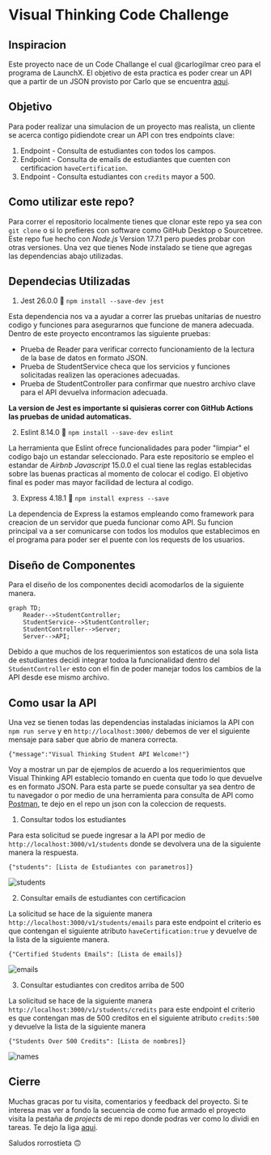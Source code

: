 # Visual Thinking Code Challenge

## Inspiracion

Este proyecto nace de un Code Challange el cual @carlogilmar creo para el programa de LaunchX. El objetivo de esta practica es poder crear un API que a partir de un JSON provisto por Carlo que se encuentra [aqui](https://gist.github.com/carlogilmar/1f5164637fb77aecef3b9e6b9e2a9b63).

## Objetivo

Para poder realizar una simulacion de un proyecto mas realista, un cliente se acerca contigo pidiendote crear un API con tres endpoints clave:

1. Endpoint - Consulta de estudiantes con todos los campos.
2. Endpoint - Consulta de emails de estudiantes que cuenten con certificacion `haveCertification`.
3. Endpoint - Consulta estudiantes con `credits` mayor a 500.

## Como utilizar este repo?

Para correr el repositorio localmente tienes que clonar este repo ya sea con `git clone` o si lo prefieres con software como GitHub Desktop o Sourcetree. Este repo fue hecho con *Node.js* Version 17.7.1 pero puedes probar con otras versiones. Una vez que tienes Node instalado se tiene que agregas las dependencias abajo utilizadas.

## Dependecias Utilizadas

1. Jest 26.0.0 🧪 `npm install --save-dev jest `

Esta dependencia nos va a ayudar a correr las pruebas unitarias de nuestro codigo y funciones para asegurarnos que funcione de manera adecuada. Dentro de este proyecto encontramos las siguiente pruebas:

  - Prueba de Reader para verificar correcto funcionamiento de la lectura de la base de datos en formato JSON.
  - Prueba de StudentService checa que los servicios y funciones solicitadas realizen las operaciones adecuadas.
  - Prueba de StudentController para confirmar que nuestro archivo clave para el API devuelva informacion adecuada.

**La version de Jest es importante si quisieras correr con GitHub Actions las pruebas de unidad automaticas.**

2. Eslint 8.14.0 🧹 `npm install --save-dev eslint`

La herramienta que Eslint ofrece funcionalidades para poder "limpiar" el codigo bajo un estandar seleccionado. Para este repositorio se empleo el estandar de *Airbnb Javascript* 15.0.0 el cual tiene las reglas establecidas sobre las buenas practicas al momento de colocar el codigo. El objetivo final es poder mas mayor facilidad de lectura al codigo.

3. Express 4.18.1 📨 `npm install express --save`

La dependencia de Express la estamos empleando como framework para creacion de un servidor que pueda funcionar como API. Su funcion principal va a ser comunicarse con todos los modulos que establecimos en el programa para poder ser el puente con los requests de los usuarios.

## Diseño de Componentes

Para el diseño de los componentes decidi acomodarlos de la siguiente manera.

```mermaid
graph TD;
    Reader-->StudentController;
    StudentService-->StudentController;
    StudentController-->Server;
    Server-->API;
```
Debido a que muchos de los requerimientos son estaticos de una sola lista de estudiantes decidi integrar todoa la funcionalidad dentro del `StudentController` esto con el fin de poder manejar todos los cambios de la API desde ese mismo archivo.

## Como usar la API

Una vez se tienen todas las dependencias instaladas iniciamos la API con `npm run serve` y en `http://localhost:3000/` debemos de ver el siguiente mensaje para saber que abrio de manera correcta.

`{"message":"Visual Thinking Student API Welcome!"}`

Voy a mostrar un par de ejemplos de acuerdo a los requerimientos que Visual Thinking API establecio tomando en cuenta que todo lo que devuelve es en formato JSON. Para esta parte se puede consultar ya sea dentro de tu navegador o por medio de una herramienta para consulta de API como [Postman](https://www.postman.com/), te dejo en el repo un json con la coleccion de requests.

1. Consultar todos los estudiantes

  Para esta solicitud se puede ingresar a la API por medio de `http://localhost:3000/v1/students` donde se devolvera una de la siguiente manera la respuesta.

  `{"students": [Lista de Estudiantes con parametros]}`

![students](https://github.com/rorrostieta/vp_codechallenge/blob/main/img/students.png)

2. Consultar emails de estudiantes con certificacion

  La solicitud se hace de la siguiente manera `http://localhost:3000/v1/students/emails` para este endpoint el criterio es que contengan el siguiente atributo `haveCertification:true` y devuelve de la lista de la siguiente manera.

  `{"Certified Students Emails": [Lista de emails]}`

![emails](https://github.com/rorrostieta/vp_codechallenge/blob/main/img/emails.png)

3. Consultar estudiantes con creditos arriba de 500

  La solicitud se hace de la siguiente manera `http://localhost:3000/v1/students/credits` para este endpoint el criterio es que contengan mas de 500 creditos en el siguiente atributo `credits:500` y devuelve la lista de la siguiente manera

  `{"Students Over 500 Credits": [Lista de nombres]}`

![names](https://github.com/rorrostieta/vp_codechallenge/blob/main/img/names.png)

## Cierre

Muchas gracas por tu visita, comentarios y feedback del proyecto.
Si te interesa mas ver a fondo la secuencia de como fue armado el proyecto visita la pestaña de *projects* de mi repo donde podras ver como lo dividi en tareas.
Te dejo la liga [aqui](https://github.com/rorrostieta/vp_codechallenge/projects/1).

Saludos
rorrostieta 🙃
